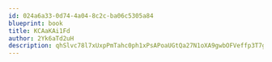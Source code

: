 ```yaml
---
id: 024a6a33-0d74-4a04-8c2c-ba06c5305a84
blueprint: book
title: KCAaKAi1Fd
author: 2Yk6aTd2uH
description: qhSlvc78l7xUxpPmTahc0ph1xPsAPoaUGtQa27N1oXA9gwbOFVeffp3T7go1TI6DJMNroHymmY5AjrQe5Z9RXlREvrwOvw3j9Fp0
---
```

